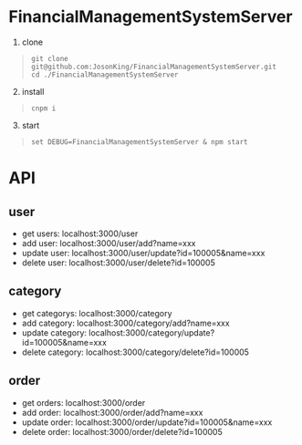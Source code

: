 # FinancialManagementSystemServer

1. clone
> `git clone git@github.com:JosonKing/FinancialManagementSystemServer.git`</br>
> `cd ./FinancialManagementSystemServer`

2. install
> `cnpm i`

3. start
> `set DEBUG=FinancialManagementSystemServer & npm start`

# API
## user
- get users: localhost:3000/user
- add user: localhost:3000/user/add?name=xxx
- update user: localhost:3000/user/update?id=100005&name=xxx
- delete user: localhost:3000/user/delete?id=100005

## category
- get categorys: localhost:3000/category
- add category: localhost:3000/category/add?name=xxx
- update category: localhost:3000/category/update?id=100005&name=xxx
- delete category: localhost:3000/category/delete?id=100005

## order
- get orders: localhost:3000/order
- add order: localhost:3000/order/add?name=xxx
- update order: localhost:3000/order/update?id=100005&name=xxx
- delete order: localhost:3000/order/delete?id=100005
